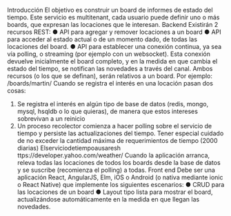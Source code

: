 Introducción
El objetivo es construir un board de informes de estado del tiempo. Este servicio es multitenant, cada usuario puede definir uno o más boards, que expresan las locaciones que le interesan.
Backend
Existirán 2 recursos REST:
● API para agregar y remover locaciones a un board
● API para acceder al estado actual o de un momento dado, de todas las locaciones del board.
● API para establecer una conexión continua, ya sea vía polling, o streaming (por ejemplo con un
websocket). Esta conexión devuelve inicialmente el board completo, y en la medida en que cambia el estado del tiempo, se notifican las novedades a través del canal.
Ambos recursos (o los que se definan), serán relativos a un board. Por ejemplo: ​/boards/martin/ Cuando se registra el interés en una locación pasan dos cosas:
1) Se registra el interés en algún tipo de base de datos (redis, mongo, mysql, hsqldb o lo que quieras), de manera que estos intereses sobrevivan a un reinicio
2) Un proceso recolector comienza a hacer polling sobre el servicio de tiempo y persiste las actualizaciones del tiempo. Tener especial cuidado de no exceder la cantidad máxima de requerimientos de tiempo (2000 diarias)
Elserviciodetiempoausaresh​ ttps://developer.yahoo.com/weather/
Cuando la aplicación arranca, releva todas las locaciones de todos los boards desde la base de datos y
se suscribe (recomienza el polling) a todas.
Front end
Debe ser una aplicación React, AngularJS, Elm, iOS o Android (o nativa mediante ionic o React Native) que implemente los siguientes escenarios:
● CRUD para las locaciones de un board
● Layout tipo lista para mostrar el board, actualizándose automáticamente en la medida en que
llegan las novedades.
